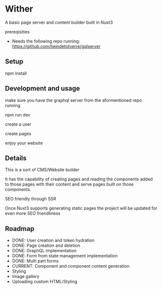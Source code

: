 # Wither

A basic page server and content builder built in Nuxt3

prereqisities

- Needs the following repo running: https://github.com/heindetotverre/gqlserver

## Setup

npm install

## Development and usage

make sure you have the graphql server from the aformentioned repo running

npm run dev

create a user

create pages

enjoy your website

## Details

This is a sort of CMS/Website builder

It has the capability of creating pages and reading the components added to those pages with their content and serve pages built on those components.

SEO friendly through SSR

Once Nuxt3 supports generating static pages the project will be updated for even more SEO friendliness

## Roadmap

- DONE: User creation and token hydration
- DONE: Page creation and deletion
- DONE: GraphQL implementation
- DONE: Form from state management implementation
- DONE: Multi part forms
- CURRENT: Component and component content generation
- Styling
- Image gallery
- Uploading custom HTML/Styling
